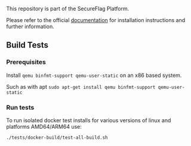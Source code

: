 This repository is part of the SecureFlag Platform.

Please refer to the official [documentation](https://community.secureflag.com/) for installation instructions and further information.

## Build Tests

### Prerequisites

Install `qemu binfmt-support qemu-user-static` on an x86 based system.

Such as with apt `sudo apt-get install qemu binfmt-support qemu-user-static`

### Run tests

To run isolated docker test installs for various versions of linux and platforms AMD64/ARM64 use:

```bash
./tests/docker-build/test-all-build.sh
```
